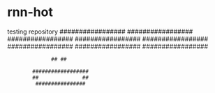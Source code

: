# rnn-hot
testing repository
  #################   #################
  #################   #################
  #################   #################
  #################   #################
            
                  ## ##
            
            ##################
            ##              ##
             ################
